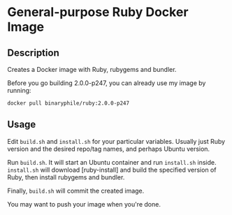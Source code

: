 # General-purpose Ruby Docker Image

## Description

Creates a Docker image with Ruby, rubygems and bundler.

Before you go building 2.0.0-p247, you can already use my image by
running:

    docker pull binaryphile/ruby:2.0.0-p247

## Usage

Edit `build.sh` and `install.sh` for your particular variables.  Usually
just Ruby version and the desired repo/tag names, and perhaps Ubuntu
version.

Run `build.sh`.  It will start an Ubuntu container and run `install.sh`
inside.  `install.sh` will download [ruby-install] and build the
specified version of Ruby, then install rubygems and bundler.

Finally, `build.sh` will commit the created image.

You may want to push your image when you're done.

